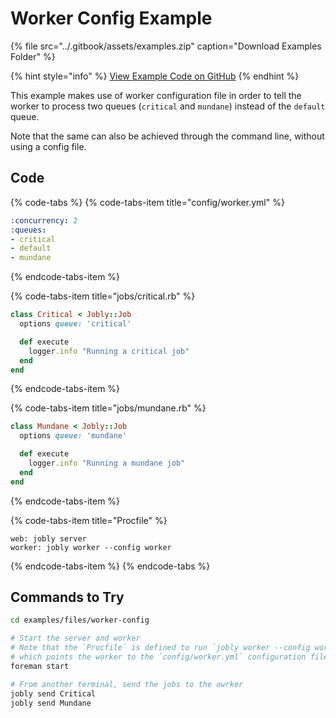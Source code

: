 # Worker Config Example

{% file src="../.gitbook/assets/examples.zip" caption="Download Examples Folder" %}

{% hint style="info" %}
[View Example Code on GitHub](https://github.com/DannyBen/jobly-docs/tree/master/examples/files/worker-config)
{% endhint %}

This example makes use of worker configuration file in order to tell the worker to process two queues \(`critical` and `mundane`\) instead of the `default` queue.

Note that the same can also be achieved through the command line, without using a config file.

## Code

{% code-tabs %}
{% code-tabs-item title="config/worker.yml" %}
```yaml
:concurrency: 2
:queues:
- critical
- default
- mundane
```
{% endcode-tabs-item %}

{% code-tabs-item title="jobs/critical.rb" %}
```ruby
class Critical < Jobly::Job
  options queue: 'critical'

  def execute
    logger.info "Running a critical job"
  end
end
```
{% endcode-tabs-item %}

{% code-tabs-item title="jobs/mundane.rb" %}
```ruby
class Mundane < Jobly::Job
  options queue: 'mundane'

  def execute
    logger.info "Running a mundane job"
  end
end
```
{% endcode-tabs-item %}

{% code-tabs-item title="Procfile" %}
```text
web: jobly server
worker: jobly worker --config worker
```
{% endcode-tabs-item %}
{% endcode-tabs %}

## Commands to Try

```bash
cd examples/files/worker-config

# Start the server and worker
# Note that the `Procfile` is defined to run `jobly worker --config worker`
# which points the worker to the `config/worker.yml` configuration file
foreman start

# From another terminal, send the jobs to the owrker
jobly send Critical
jobly send Mundane
```

